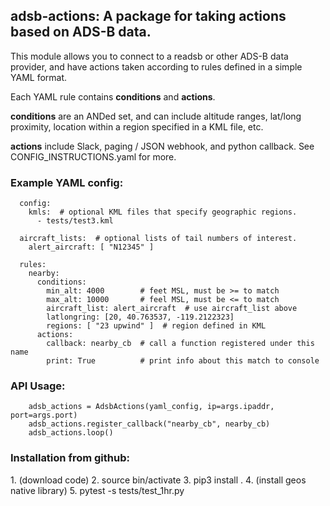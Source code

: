 <h2>adsb-actions: A package for taking actions based on ADS-B data.</h2>

This module allows you to connect to a readsb or other ADS-B
data provider, and have actions taken according to rules defined in a simple YAML format.  

Each YAML rule contains **conditions** and **actions**. 

**conditions** are an ANDed set, and can include altitude ranges, lat/long proximity, location within a region specified in a KML file, etc.

**actions** include Slack, paging / JSON webhook, and python callback.  See CONFIG_INSTRUCTIONS.yaml for more.

<h3>Example YAML config:</h3>

```
  config:
    kmls:  # optional KML files that specify geographic regions.
      - tests/test3.kml 

  aircraft_lists:  # optional lists of tail numbers of interest.
    alert_aircraft: [ "N12345" ]

  rules:
    nearby:
      conditions: 
        min_alt: 4000        # feet MSL, must be >= to match
        max_alt: 10000       # feel MSL, must be <= to match
        aircraft_list: alert_aircraft  # use aircraft_list above
        latlongring: [20, 40.763537, -119.2122323]
        regions: [ "23 upwind" ]  # region defined in KML
      actions:
        callback: nearby_cb  # call a function registered under this name
        print: True          # print info about this match to console
```

<h3>API Usage:</h3>

```
    adsb_actions = AdsbActions(yaml_config, ip=args.ipaddr, port=args.port)
    adsb_actions.register_callback("nearby_cb", nearby_cb)
    adsb_actions.loop()
```

<h3>Installation from github:</h3>
1. (download code)
2. source bin/activate
3. pip3 install .
4. (install geos native library)
5. pytest -s tests/test_1hr.py